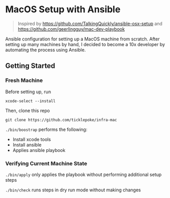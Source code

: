 # MacOS Setup with Ansible

> Inspired by https://github.com/TalkingQuickly/ansible-osx-setup and https://github.com/geerlingguy/mac-dev-playbook

Ansible configuration for setting up a MacOS machine from scratch. After setting up many machines by hand, I decided to become a 10x developer by automating the process using Ansible.

## Getting Started

### Fresh Machine

Before setting up, run

```
xcode-select --install
```

Then, clone this repo
```
git clone https://github.com/ticklepoke/infra-mac
```

`./bin/boostrap` performs the following:

- Install xcode tools
- Install ansible
- Applies ansible playbook

### Verifying Current Machine State

`./bin/apply` only applies the playbook without performing additional setup steps

`./bin/check` runs steps in dry run mode without making changes
